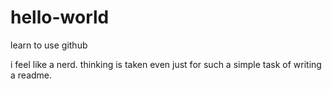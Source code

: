 # hello-world
learn to use github

i feel like a nerd. 
thinking is taken even just for such a simple task of writing a readme.
